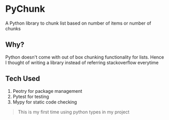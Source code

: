 # PyChunk

A Python library to chunk list based on number of items or number of chunks

## Why?

Python doesn't come with out of box chunking functionality for lists. Hence I thought of writing a library instead of referring stackoverflow everytime

## Tech Used

1. Peotry for package management
2. Pytest for testing
3. Mypy for static code checking

> This is my first time using python types in my project